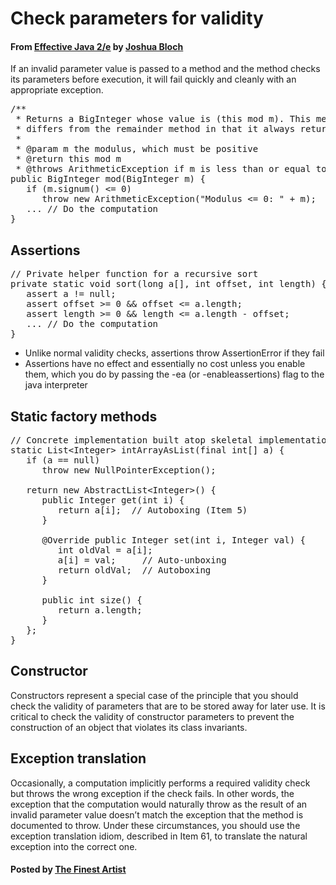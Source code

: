 # Check parameters for validity

#### From <u>[Effective Java 2/e](https://books.google.co.kr/books/about/Effective_Java.html?id=ka2VUBqHiWkC&hl=en)</u> by <u>[Joshua Bloch](https://en.wikipedia.org/wiki/Joshua_Bloch)</u>

If an invalid parameter value is passed to a method and the method checks its parameters before execution, it will fail quickly and cleanly with an appropriate exception.

<pre class="prettyprint">
/**
 * Returns a BigInteger whose value is (this mod m). This method
 * differs from the remainder method in that it always returns a * non-negative BigInteger.
 *
 * @param m the modulus, which must be positive
 * @return this mod m
 * @throws ArithmeticException if m is less than or equal to 0 */
public BigInteger mod(BigInteger m) {
   if (m.signum() &lt;= 0)
      throw new ArithmeticException("Modulus &lt;= 0: " + m);
   ... // Do the computation
}
</pre>

## Assertions
<pre class="prettyprint">
// Private helper function for a recursive sort
private static void sort(long a[], int offset, int length) {
   assert a != null;
   assert offset &gt;= 0 && offset &lt;= a.length;
   assert length &gt;= 0 && length &lt;= a.length - offset;
   ... // Do the computation
}
</pre>

* Unlike normal validity checks, assertions throw AssertionError if they fail
* Assertions have no effect and essentially no cost unless you enable them, which you do by passing the -ea (or -enableassertions) flag to the java interpreter

## Static factory methods
<pre class="prettyprint">
// Concrete implementation built atop skeletal implementation
static List&lt;Integer&gt; intArrayAsList(final int[] a) {
   if (a == null)
      throw new NullPointerException();

   return new AbstractList&lt;Integer&gt;() {
      public Integer get(int i) {
         return a[i];  // Autoboxing (Item 5)
      }

      @Override public Integer set(int i, Integer val) {
         int oldVal = a[i];
         a[i] = val;     // Auto-unboxing
         return oldVal;  // Autoboxing
      }

      public int size() {
         return a.length;
      }
   };
}
</pre>

## Constructor
Constructors represent a special case of the principle that you should check the validity of parameters that are to be stored away for later use. It is critical to check the validity of constructor parameters to prevent the construction of an object that violates its class invariants.

## Exception translation
Occasionally, a computation implicitly performs a required validity check but throws the wrong exception if the check fails. In other words, the exception that the computation would naturally throw as the result of an invalid parameter value doesn’t match the exception that the method is documented to throw. Under these circumstances, you should use the exception translation idiom, described in Item 61, to translate the natural exception into the correct one.

#### Posted by <u>[The Finest Artist](http://thefinestartist.com)
